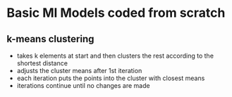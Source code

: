 # Basic Ml Models coded from scratch

## k-means clustering
- takes k elements at start and then clusters the rest according to the shortest distance
- adjusts the cluster means after 1st iteration
- each iteration puts the points into the cluster with closest means
- iterations continue until no changes are made
